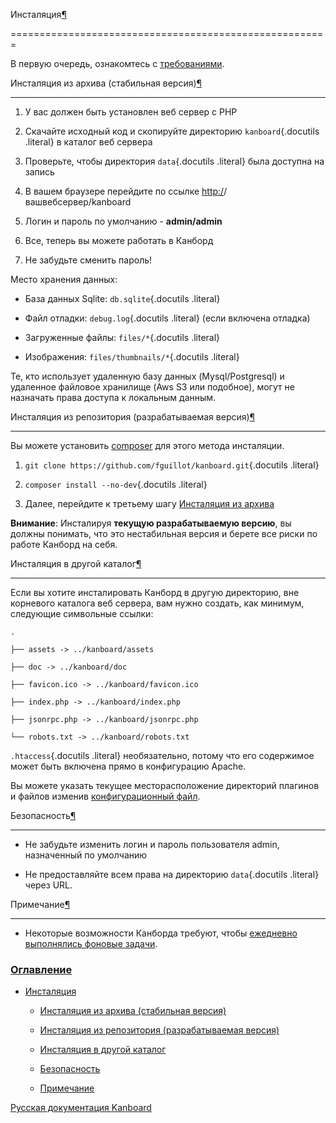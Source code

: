Инсталяция[¶](#installation "Ссылка на этот заголовок")

=======================================================



В первую очередь, ознакомтесь с [требованиями](requirements.markdown).



Инсталяция из архива (стабильная версия)[¶](#from-the-archive-stable-version "Ссылка на этот заголовок")

--------------------------------------------------------------------------------------------------------



1.  У вас должен быть установлен веб сервер с PHP



2.  Скачайте исходный код и скопируйте директорию `kanboard`{.docutils .literal} в каталог веб сервера



3.  Проверьте, чтобы директория `data`{.docutils .literal} была доступна на запись



4.  В вашем браузере перейдите по ссылке <http:/>/вашвебсервер/kanboard



5.  Логин и пароль по умолчанию - **admin/admin**



6.  Все, теперь вы можете работать в Канборд



7.  Не забудьте сменить пароль!



Место хранения данных:



-   База данных Sqlite: `db.sqlite`{.docutils .literal}



-   Файл отладки: `debug.log`{.docutils .literal} (если включена отладка)



-   Загруженные файлы: `files/*`{.docutils .literal}



-   Изображения: `files/thumbnails/*`{.docutils .literal}



Те, кто использует удаленную базу данных (Mysql/Postgresql) и удаленное файловое хранилище (Aws S3 или подобное), могут не назначать права доступа к локальным данным.



Инсталяция из репозитория (разрабатываемая версия)[¶](#from-the-repository-development-version "Ссылка на этот заголовок")

--------------------------------------------------------------------------------------------------------------------------



Вы можете установить [composer](https://getcomposer.org/) для этого метода инсталяции.



1.  `git clone https://github.com/fguillot/kanboard.git`{.docutils .literal}

2.  `composer install --no-dev`{.docutils .literal}

3.  Далее, перейдите к третьему шагу [Инсталяция из архива](installation.html#from-the-archive-stable-version)



**Внимание**: Инсталируя **текущую разрабатываемую версию**, вы должны понимать, что это нестабильная версия и берете все риски по работе Канборд на себя.



Инсталяция в другой каталог[¶](#installation-outside-of-the-document-root "Ссылка на этот заголовок")

-----------------------------------------------------------------------------------------------------



Если вы хотите инсталировать Канборд в другую директорию, вне корневого каталога веб сервера, вам нужно создать, как минимум, следующие символьные ссылки:



    .

    ├── assets -> ../kanboard/assets

    ├── doc -> ../kanboard/doc

    ├── favicon.ico -> ../kanboard/favicon.ico

    ├── index.php -> ../kanboard/index.php

    ├── jsonrpc.php -> ../kanboard/jsonrpc.php

    └── robots.txt -> ../kanboard/robots.txt



`.htaccess`{.docutils .literal} необязательно, потому что его содержимое может быть включена прямо в конфигурацию Apache.



Вы можете указать текущее месторасположение директорий плагинов и файлов изменив [конфигурационный файл](config.markdown).



Безопасность[¶](#security "Ссылка на этот заголовок")

-----------------------------------------------------



-   Не забудьте изменить логин и пароль пользователя admin, назначенный по умолчанию



-   Не предоставляйте всем права на директорию `data`{.docutils .literal} через URL.



Примечание[¶](#notes "Ссылка на этот заголовок")

------------------------------------------------



-   Некоторые возможности Канборда требуют, чтобы [ежедневно выполнялись фоновые задачи](cronjob.markdown).



### [Оглавление](index.markdown)



-   [Инсталяция](#)

    -   [Инсталяция из архива (стабильная версия)](#from-the-archive-stable-version)

    -   [Инсталяция из репозитория (разрабатываемая версия)](#from-the-repository-development-version)

    -   [Инсталяция в другой каталог](#installation-outside-of-the-document-root)

    -   [Безопасность](#security)

    -   [Примечание](#notes)



 



 



 



 



 



 



[Русская документация Kanboard](http://kanboard.ru/doc/)

